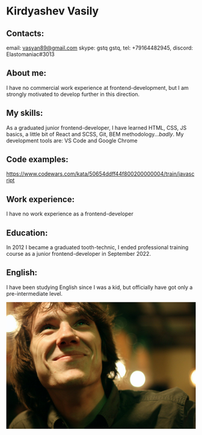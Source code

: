 # Kirdyashev Vasily

## Contacts:

email: vasyan89@gmail.com skype: gstq gstq, tel: +79164482945, discord: Elastomaniac#3013

## About me:

I have no commercial work experience at frontend-development, but I am strongly motivated to develop further in this direction.

## My skills:

As a graduated junior frontend-developer, I have learned HTML, CSS, JS basics, a little bit of React and SCSS, Git, BEM methodology..._badly_. My development tools are: VS Code and Google Chrome

## Code examples:

https://www.codewars.com/kata/50654ddff44f800200000004/train/javascript

## Work experience:

I have no work experience as a frontend-developer

## Education:

In 2012 I became a graduated tooth-technic, I ended professional training course as a junior frontend-developer in September 2022.

## English:

I have been studying English since I was a kid, but officially have got only a pre-intermediate level.

![My photo](/img/vasya-colored.jpeg)
